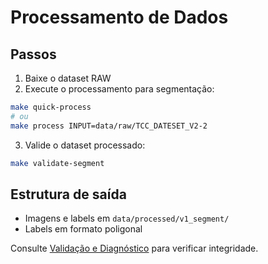 # Processamento de Dados

## Passos

1. Baixe o dataset RAW
2. Execute o processamento para segmentação:

```bash
make quick-process
# ou
make process INPUT=data/raw/TCC_DATESET_V2-2
```

3. Valide o dataset processado:

```bash
make validate-segment
```

## Estrutura de saída
- Imagens e labels em `data/processed/v1_segment/`
- Labels em formato poligonal

Consulte [Validação e Diagnóstico](./VALIDACAO_DIAGNOSTICO.md) para verificar integridade.
